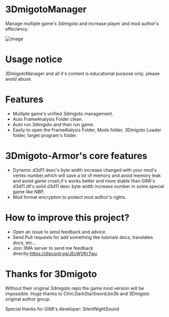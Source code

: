 # 3DmigotoManager
Manage multiple game's 3dmigoto and increase player and mod author's effeciency.

![image](https://github.com/StarBobis/3DmigotoManager/assets/151726114/c6727f63-f81d-4014-9a2a-15e8e240d13c)

# Usage notice
3DmigotoManager and all it's content is educational purpose only, please avoid abuse.

# Features
- Multiple game's unified 3dmigoto management.
- Auto FrameAnalysis Folder clean.
- Auto run 3dmigoto and then run game.
- Easily to open the FrameAlalysis Folder, Mods folder, 3Dmigoto Loader folder, target program's folder.

# 3Dmigoto-Armor's core features
- Dynamic d3d11 desc's byte width increase changed with your mod's vertex number,which will save a lot of memory and avoid memory leak and avoid game crush,it's works better and more stable than GIMI's d3d11.dll's solid d3d11 desc byte width increase number in some special game like NBP.
- Mod format encryption to protect mod author's rights.

# How to improve this project?
- Open an issue to send feedback and advice.
- Send Pull requests for add something like tutorials docs, translates docs, etc...
- Join 3MA server to send me feedback directly:https://discord.gg/JEcWVKr7wu

# Thanks for 3Dmigoto
Without their original 3dmigoto repo the game mod version will be impossible. Huge thanks to Chiri,DarkStarSword,bo3b and 3Dmigoto original author group.

Special thanks for GIMI's developer: SilentNightSound
